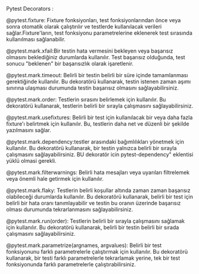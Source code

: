 Pytest Decorators :

@pytest.fixture: Fixture fonksiyonları, test fonksiyonlarından önce veya sonra otomatik olarak çalıştırılır ve testlerde kullanılacak verileri sağlar.Fixture'ların, test fonksiyonu parametrelerine eklenerek test sırasında kullanılması sağlanabilir.

@pytest.mark.xfail:Bir testin hata vermesini bekleyen veya başarısız olmasını beklediğiniz durumlarda kullanılır. Test başarısız olduğunda, test sonucu "beklenen" bir başarısızlık olarak işaretlenir.

@pytest.mark.timeout: Belirli bir testin belirli bir süre içinde tamamlanması gerektiğinde kullanılır. Bu dekoratörü kullanarak, testin istenen zaman aşımı sınırına ulaşması durumunda testin başarısız olmasını sağlayabilirsiniz.

@pytest.mark.order: Testlerin sırasını belirlemek için kullanılır. Bu dekoratörü kullanarak, testlerin belirli bir sırayla çalışmasını sağlayabilirsiniz.

@pytest.mark.usefixtures: Belirli bir test için kullanılacak bir veya daha fazla fixture'ı belirtmek için kullanılır. Bu, testlerin daha net ve düzenli bir şekilde yazılmasını sağlar.

@pytest.mark.dependency:testler arasındaki bağımlılıkları yönetmek için kullanılır. Bu dekoratörü kullanarak, bir testin yalnızca belirli bir sırayla çalışmasını sağlayabilirsiniz. BU dekoratör icin pytest-dependency" eklentisi yüklü olmasi gerekli.

@pytest.mark.filterwarnings: Belirli hata mesajları veya uyarıları filtrelemek veya önemli hale getirmek için kullanılır.

@pytest.mark.flaky: Testlerin belirli koşullar altında zaman zaman başarısız olabileceği durumlarda kullanılır. Bu dekoratörü kullanarak, belirli bir test için belirli bir hata oranı tanımlayabilir ve testin bu oranın üzerinde başarısız olması durumunda tekrarlanmasını sağlayabilirsiniz.

@pytest.mark.run(order): Testlerin belirli bir sırayla çalışmasını sağlamak için kullanılır. Bu dekoratörü kullanarak, belirli bir testin belirli bir sırada çalışmasını sağlayabilirsiniz.

@pytest.mark.parametrize(argnames, argvalues): Belirli bir test fonksiyonunu farklı parametrelerle çalıştırmak için kullanılır. Bu dekoratörü kullanarak, bir testi farklı parametrelerle tekrarlamak yerine, tek bir test fonksiyonunda farklı parametrelerle çalıştırabilirsiniz.
